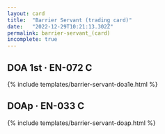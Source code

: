 ```yaml
---
layout: card
title:  "Barrier Servant (trading card)"
date:   "2022-12-29T10:21:13.302Z"
permalink: barrier-servant_(card)
incomplete: true
---
```


## DOA 1st &middot; EN-072 C

{% include templates/barrier-servant-doa1e.html %}


## DOAp &middot; EN-033 C

{% include templates/barrier-servant-doap.html %}
